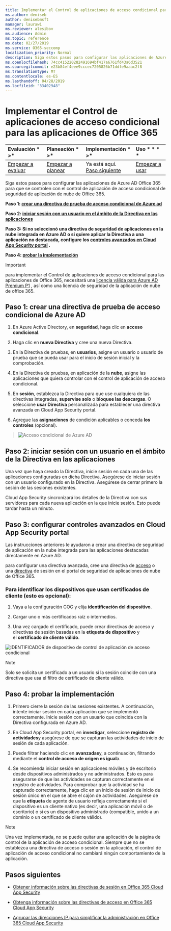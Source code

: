```yaml
---
title: Implementar el Control de aplicaciones de acceso condicional para las aplicaciones de Office 365
ms.author: deniseb
author: denisebmsft
manager: laurawi
ms.reviewer: alesibov
ms.audience: Admin
ms.topic: reference
ms.date: 02/27/2019
ms.service: O365-seccomp
localization_priority: Normal
description: Siga estos pasos para configurar las aplicaciones de Azure AD Office 365 para que se controlen con el control de aplicación de acceso condicional de seguridad de aplicación de nube de Office 365.
ms.openlocfilehash: 74cc415220282491694bf417a6761fd43a6d3521
ms.sourcegitcommit: e23b84ef4eee9cccec7205826b71ddfe9aaac2f8
ms.translationtype: MT
ms.contentlocale: es-ES
ms.lasthandoff: 04/28/2019
ms.locfileid: "33402948"
---
```

# <a name="deploy-conditional-access-app-control-for-office-365-apps"></a>Implementar el Control de aplicaciones de acceso condicional para las aplicaciones de Office 365

|Evaluación * *\>**|Planeación * *\>**|Implementación * *\>**|Uso * * * *|
|:-----|:-----|:-----|:-----|
|[Empezar a evaluar](office-365-cas-overview.md) <br/> |[Empezar a planear](get-ready-for-office-365-cas.md) <br/> |Ya está aquí.  <br/> [Paso siguiente](ocas-session-policies.md) <br/> |[Empezar a usar](utilization-activities-for-ocas.md) <br/> |

Siga estos pasos para configurar las aplicaciones de Azure AD Office 365 para que se controlen con el control de aplicación de acceso condicional de seguridad de aplicación de nube de Office 365.

**Paso 1: [crear una directiva de prueba de acceso condicional de Azure ad](#step-1-create-an-azure-ad-conditional-access-test-policy)**

**Paso 2: [iniciar sesión con un usuario en el ámbito de la Directiva en las aplicaciones](#step-2-sign-in-with-a-user-scoped-to-the-policy-in-the-apps)**

**Paso 3: Si no seleccionó una directiva de seguridad de aplicaciones en la nube integrada en Azure AD o si quiere aplicar la Directiva a una aplicación no destacada, configure los [controles avanzados en Cloud App Security portal](#step-3-configure-advanced-controls-in-the-cloud-app-security-portal) .**

**Paso 4: [probar la implementación](#step-4-test-the-deployment)**

> [!IMPORTANT]
> para implementar el Control de aplicaciones de acceso condicional para las aplicaciones de Office 365, necesitará una [licencia válida para Azure AD Premium P1](https://docs.microsoft.com/azure/active-directory/license-users-groups) , así como una licencia de seguridad de la aplicación de nube de office 365.

## <a name="step-1-create-an-azure-ad-conditional-access-test-policy"></a>Paso 1: crear una directiva de prueba de acceso condicional de Azure AD 

1. En Azure Active Directory, en **seguridad**, haga clic en **acceso condicional**.

2. Haga clic en **nueva Directiva** y cree una nueva Directiva.

3. En la Directiva de pruebas, en **usuarios**, asigne un usuario o usuario de prueba que se pueda usar para el inicio de sesión inicial y la comprobación.

4. En la Directiva de pruebas, en aplicación de la **nube**, asigne las aplicaciones que quiera controlar con el control de aplicación de acceso condicional.

5. En **sesión**, establezca la Directiva para que use cualquiera de las directivas integradas, **supervise solo** o **bloquee las descargas**. O seleccione **usar Directiva** personalizada para establecer una directiva avanzada en Cloud App Security portal.

6. Agregue las **asignaciones** de condición aplicables o conceda **los controles** (opcional).

> ![Acceso condicional de Azure AD](media/OCASimage1.png)

## <a name="step-2-sign-in-with-a-user-scoped-to-the-policy-in-the-apps"></a>Paso 2: iniciar sesión con un usuario en el ámbito de la Directiva en las aplicaciones 

Una vez que haya creado la Directiva, inicie sesión en cada una de las aplicaciones configuradas en dicha Directiva. Asegúrese de iniciar sesión con un usuario configurado en la Directiva. Asegúrese de cerrar primero la sesión de las sesiones existentes.

Cloud App Security sincronizará los detalles de la Directiva con sus servidores para cada nueva aplicación en la que inicie sesión. Esto puede tardar hasta un minuto.

## <a name="step-3-configure-advanced-controls-in-the-cloud-app-security-portal"></a>Paso 3: configurar controles avanzados en Cloud App Security portal 

Las instrucciones anteriores le ayudaron a crear una directiva de seguridad de aplicación en la nube integrada para las aplicaciones destacadas directamente en Azure AD.

para configurar una directiva avanzada, cree una directiva de [acceso](ocas-access-policies.md) o una [directiva](ocas-session-policies.md) de sesión en el portal de seguridad de aplicaciones de nube de Office 365.

### <a name="to-identify-devices-using-client-certificates-this-is-optional"></a>Para identificar los dispositivos que usan certificados de cliente (esto es opcional):

1. Vaya a la configuración COG y elija **identificación del dispositivo**.

2. Cargar uno o más certificados raíz o intermedios.

3. Una vez cargado el certificado, puede crear directivas de acceso y directivas de sesión basadas en la **etiqueta de dispositivo** y el **certificado de cliente válido**.

![IDENTIFICADOR de dispositivo de control de aplicación de acceso condicional](media/OCASimage2.png)

> [!NOTE]
> Solo se solicita un certificado a un usuario si la sesión coincide con una directiva que usa el filtro de certificado de cliente válido.
> 
## <a name="step-4-test-the-deployment"></a>Paso 4: probar la implementación 

1. Primero cierre la sesión de las sesiones existentes. A continuación, intente iniciar sesión en cada aplicación que se implementó correctamente. Inicie sesión con un usuario que coincida con la Directiva configurada en Azure AD.

2. En Cloud App Security portal, en **investigar**, seleccione **registro de actividades**y asegúrese de que se capturan las actividades de inicio de sesión de cada aplicación.

3. Puede filtrar haciendo clic en **avanzadas**y, a continuación, filtrando mediante el **control de acceso de origen es igual**a.

4. Se recomienda iniciar sesión en aplicaciones móviles y de escritorio desde dispositivos administrados y no administrados. Esto es para asegurarse de que las actividades se capturan correctamente en el registro de actividades. Para comprobar que la actividad se ha capturado correctamente, haga clic en un inicio de sesión de inicio de sesión único en el que se abre el cajón de actividades. Asegúrese de que la **etiqueta** de agente de usuario refleja correctamente si el dispositivo es un cliente nativo (es decir, una aplicación móvil o de escritorio) o si es un dispositivo administrado (compatible, unido a un dominio o un certificado de cliente válido).

> [!NOTE]
> Una vez implementada, no se puede quitar una aplicación de la página de control de la aplicación de acceso condicional. Siempre que no se establezca una directiva de acceso o sesión en la aplicación, el control de aplicación de acceso condicional no cambiará ningún comportamiento de la aplicación.

## <a name="next-steps"></a>Pasos siguientes

- [Obtener información sobre las directivas de sesión en Office 365 Cloud App Security](ocas-session-policies.md)

- [Obtenga información sobre las directivas de acceso en Office 365 Cloud App Security](ocas-access-policies.md) 

- [Agrupar las direcciones IP para simplificar la administración en Office 365 Cloud App Security](group-your-ip-addresses-in-ocas.md)
